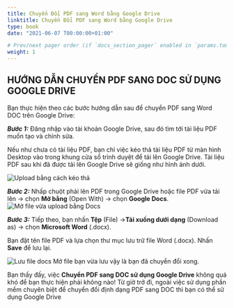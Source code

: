 ```yaml
---
title: Chuyển Đổi PDF sang Word bằng Google Drive
linktitle: Chuyển Đổi PDF sang Word bằng Google Drive
type: book
date: "2021-06-07 T00:00:00+01:00"

# Prev/next pager order (if `docs_section_pager` enabled in `params.toml`)
weight: 1
---
```


## **HƯỚNG DẪN CHUYỂN PDF SANG DOC SỬ DỤNG GOOGLE DRIVE**

Bạn thực hiện theo các bước hướng dẫn sau để  chuyển PDF sang Word DOC trên Google Drive:

**_Bước 1:_** Đăng nhập vào tài khoản Google Drive, sau đó tìm tới tài liệu PDF muốn tạo và chỉnh sửa.

Nếu như chưa có tài liệu PDF, bạn chỉ việc kéo thả tài liệu PDF từ màn hình Desktop vào trong khung cửa sổ trình duyệt để tải lên Google Drive. Tài liệu PDF sau khi đã được tải lên Google Drive sẽ giống như hình ảnh dưới.

![Upload bằng cách kéo thả](https://drive.google.com/uc?id=1LnxvUNWsaLsxqCSmQkEO1JcOz9hMv4Pt)

**_Bước 2:_** Nhấp chuột phải lên PDF trong Google Drive hoặc file PDF vừa tải lên -> chọn  **Mở bằng**  (Open With) -> chọn  **Google Docs**.
![Mở file vừa upload bằng Docs](https://drive.google.com/uc?id=1M2cATt9Y1y9mwh37QXeIgp2_L6O6Diqn)



**_Bước 3:_** Tiếp theo, bạn nhấn  **Tệp** (File) ->**Tải xuống dưới dạng** (Download as) -> chọn  **Microsoft Word** (.docx).



Bạn đặt tên file PDF và lựa chọn thư mục lưu trữ file Word (.docx). Nhấn  **Save** để lưu lại.

![Lưu file docs](https://drive.google.com/uc?id=1Ls2FZFJfUQhcD3laerlW-8X8biJNMKtN)
Mở file bạn vừa lưu vậy là bạn đã chuyển đổi xong.

Bạn thấy đấy, việc  **Chuyển PDF sang DOC sử dụng Google Drive** không quá khó để bạn thực hiện phải không nào! Từ giờ trở đi, ngoài việc sử dụng phần mềm chuyên biệt để chuyển đổi định dạng PDF sang DOC thì bạn có thể  sử dụng Google Drive
